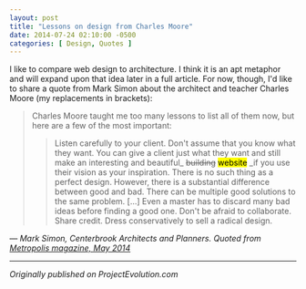 ```yaml
---
layout: post
title: "Lessons on design from Charles Moore"
date: 2014-07-24 02:10:00 -0500
categories: [ Design, Quotes ]
---
```


I like to compare web design to architecture. I think it is an apt metaphor and will expand upon that idea later in a full article. For now, though, I'd like to share a quote from Mark Simon about the architect and teacher Charles Moore (my replacements in brackets):

> Charles Moore taught me too many lessons to list all of them now, but here are a few of the most important:
> > Listen carefully to your client. Don't assume that you know what they want.
> > You can give a client just what they want and still make an interesting and beautiful_ ~~building~~ <mark>website</mark> _if you use their vision as your inspiration.
> > There is no such thing as a perfect design. However, there is a substantial difference between good and bad.
> > There can be multiple good solutions to the same problem.
> > [...] Even a master has to discard many bad ideas before finding a good one.
> > Don't be afraid to collaborate. Share credit.
> > Dress conservatively to sell a radical design.

— <cite> Mark Simon, Centerbrook Architects and Planners. Quoted from [Metropolis magazine, May 2014](https://www.metropolismag.com)</cite>

***

*Originally published on ProjectEvolution.com*